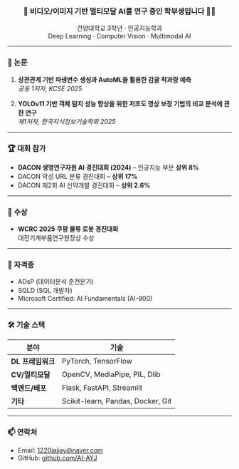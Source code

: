 <h3 align="center">🎥 비디오/이미지 기반 멀티모달 AI를 연구 중인 학부생입니다 👩‍💻</h3>

<p align="center">
  건양대학교 3학년 · 인공지능학과 <br/>
  Deep Learning · Computer Vision · Multimodal AI
</p>

---

### 📄 논문

1. **상관관계 기반 파생변수 생성과 AutoML을 활용한 감귤 착과량 예측**  
   *공동 1저자, KCSE 2025*

2. **YOLOv11 기반 객체 탐지 성능 향상을 위한 저조도 영상 보정 기법의 비교 분석에 관한 연구**  
   *제1저자, 한국지식정보기술학회 2025*

---

### 🏆 대회 참가

- **DACON 생명연구자원 AI 경진대회 (2024)** – 인공지능 부문 **상위 8%**
- DACON 악성 URL 분류 경진대회 – **상위 17%**
- DACON 제2회 AI 신약개발 경진대회 – **상위 2.6%**

---

### 🥇 수상

- **WCRC 2025 쿠팡 물류 로봇 경진대회**  
  대전기계부품연구원장상 수상

---

### 📜 자격증

- ADsP (데이터분석 준전문가)
- SQLD (SQL 개발자)
- Microsoft Certified: AI Fundamentals (AI-900)

---

### 🛠 기술 스택

| 분야        | 기술 |
|-------------|------|
| **DL 프레임워크** | PyTorch, TensorFlow |
| **CV/멀티모달** | OpenCV, MediaPipe, PIL, Dlib |
| **백엔드/배포** | Flask, FastAPI, Streamlit |
| **기타** | Scikit-learn, Pandas, Docker, Git |

---

### 📫 연락처
- Email: 1220jajjay@naver.com 
- GitHub: [github.com/AI-AYJ](https://github.com/AI-AYJ)
